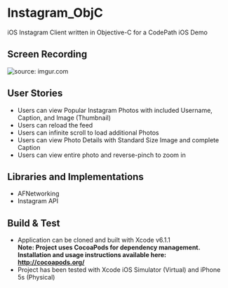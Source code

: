 # Instagram_ObjC
iOS Instagram Client written in Objective-C for a CodePath iOS Demo

## Screen Recording
<img src="http://i.imgur.com/iYL2sBd.gif" title="source: imgur.com" />

## User Stories
 - Users can view Popular Instagram Photos with included Username, Caption, and Image (Thumbnail)
 - Users can reload the feed
 - Users can infinite scroll to load additional Photos
 - Users can view Photo Details with Standard Size Image and complete Caption
 - Users can view entire photo and reverse-pinch to zoom in


## Libraries and Implementations
 - AFNetworking
 - Instagram API


## Build & Test
 - Application can be cloned and built with Xcode v6.1.1<br>
 <b>Note: Project uses CocoaPods for dependency management. Installation and usage instructions available here: http://cocoapods.org/ </b>
 - Project has been tested with Xcode iOS Simulator (Virtual) and iPhone 5s (Physical)
